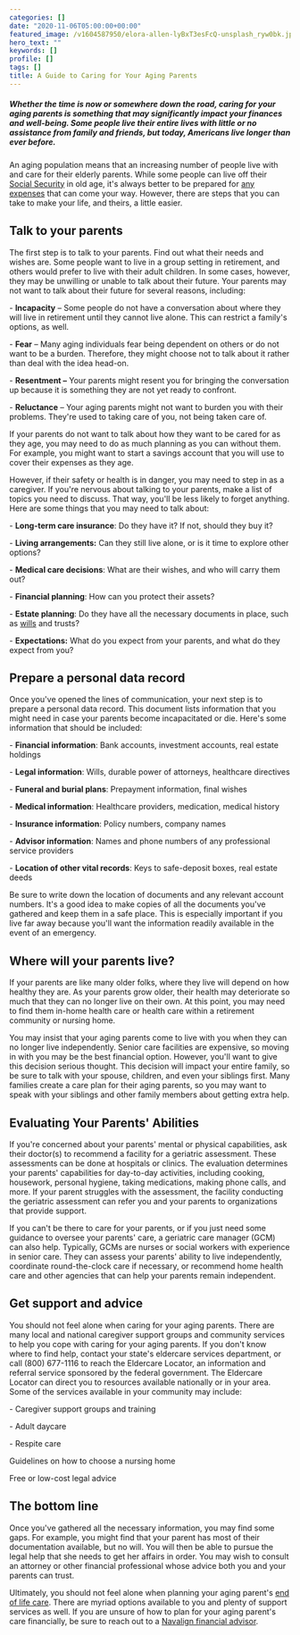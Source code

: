 ```yaml
---
categories: []
date: "2020-11-06T05:00:00+00:00"
featured_image: /v1604587950/elora-allen-lyBxT3esFcQ-unsplash_ryw0bk.jpg
hero_text: ""
keywords: []
profile: []
tags: []
title: A Guide to Caring for Your Aging Parents
---
```

##### Whether the time is now or somewhere down the road, caring for your aging parents is something that may significantly impact your finances and well-being. Some people live their entire lives with little or no assistance from family and friends, but today, Americans live longer than ever before.

An aging population means that an increasing number of people live with and care for their elderly parents. While some people can live off their [Social Security](https://navalign.com/updates/top-5-social-security-myths-debunked/) in old age, it's always better to be prepared for [any expenses](https://navalign.com/updates/what-expenses-should-i-expect-to-change-in-retirement/) that can come your way. However, there are steps that you can take to make your life, and theirs, a little easier.

## Talk to your parents

The first step is to talk to your parents. Find out what their needs and wishes are. Some people want to live in a group setting in retirement, and others would prefer to live with their adult children. In some cases, however, they may be unwilling or unable to talk about their future. Your parents may not want to talk about their future for several reasons, including:

\- **Incapacity** – Some people do not have a conversation about where they will live in retirement until they cannot live alone. This can restrict a family's options, as well.

\- **Fear** – Many aging individuals fear being dependent on others or do not want to be a burden. Therefore, they might choose not to talk about it rather than deal with the idea head-on.

\- **Resentment –** Your parents might resent you for bringing the conversation up because it is something they are not yet ready to confront.

\- **Reluctance** – Your aging parents might not want to burden you with their problems. They're used to taking care of you, not being taken care of.

If your parents do not want to talk about how they want to be cared for as they age, you may need to do as much planning as you can without them. For example, you might want to start a savings account that you will use to cover their expenses as they age.

However, if their safety or health is in danger, you may need to step in as a caregiver. If you're nervous about talking to your parents, make a list of topics you need to discuss. That way, you'll be less likely to forget anything. Here are some things that you may need to talk about:

\- **Long-term care insurance**: Do they have it? If not, should they buy it?

\- **Living arrangements:** Can they still live alone, or is it time to explore other options?

\- **Medical care decisions**: What are their wishes, and who will carry them out?

\- **Financial planning**: How can you protect their assets?

\- **Estate planning**: Do they have all the necessary documents in place, such as [wills](https://navalign.com/updates/wills-the-cornerstone-of-your-estate-plan/) and trusts?

\- **Expectations:** What do you expect from your parents, and what do they expect from you?

## Prepare a personal data record

Once you've opened the lines of communication, your next step is to prepare a personal data record. This document lists information that you might need in case your parents become incapacitated or die. Here's some information that should be included:

\- **Financial information**: Bank accounts, investment accounts, real estate holdings

\- **Legal information**: Wills, durable power of attorneys, healthcare directives

\- **Funeral and burial plans**: Prepayment information, final wishes

\- **Medical information**: Healthcare providers, medication, medical history

\- **Insurance information**: Policy numbers, company names

\- **Advisor information**: Names and phone numbers of any professional service providers

\- **Location of other vital records**: Keys to safe-deposit boxes, real estate deeds

Be sure to write down the location of documents and any relevant account numbers. It's a good idea to make copies of all the documents you've gathered and keep them in a safe place. This is especially important if you live far away because you'll want the information readily available in the event of an emergency.

## Where will your parents live?

If your parents are like many older folks, where they live will depend on how healthy they are. As your parents grow older, their health may deteriorate so much that they can no longer live on their own. At this point, you may need to find them in-home health care or health care within a retirement community or nursing home.

You may insist that your aging parents come to live with you when they can no longer live independently. Senior care facilities are expensive, so moving in with you may be the best financial option. However, you'll want to give this decision serious thought. This decision will impact your entire family, so be sure to talk with your spouse, children, and even your siblings first. Many families create a care plan for their aging parents, so you may want to speak with your siblings and other family members about getting extra help.

## Evaluating Your Parents' Abilities

If you're concerned about your parents' mental or physical capabilities, ask their doctor(s) to recommend a facility for a geriatric assessment. These assessments can be done at hospitals or clinics. The evaluation determines your parents' capabilities for day-to-day activities, including cooking, housework, personal hygiene, taking medications, making phone calls, and more. If your parent struggles with the assessment, the facility conducting the geriatric assessment can refer you and your parents to organizations that provide support.

If you can't be there to care for your parents, or if you just need some guidance to oversee your parents' care, a geriatric care manager (GCM) can also help. Typically, GCMs are nurses or social workers with experience in senior care. They can assess your parents' ability to live independently, coordinate round-the-clock care if necessary, or recommend home health care and other agencies that can help your parents remain independent.

## Get support and advice

You should not feel alone when caring for your aging parents. There are many local and national caregiver support groups and community services to help you cope with caring for your aging parents. If you don't know where to find help, contact your state's eldercare services department, or call (800) 677-1116 to reach the Eldercare Locator, an information and referral service sponsored by the federal government. The Eldercare Locator can direct you to resources available nationally or in your area. Some of the services available in your community may include:

\- Caregiver support groups and training

\- Adult daycare

\- Respite care

Guidelines on how to choose a nursing home

Free or low-cost legal advice

## The bottom line

Once you've gathered all the necessary information, you may find some gaps. For example, you might find that your parent has most of their documentation available, but no will. You will then be able to pursue the legal help that she needs to get her affairs in order. You may wish to consult an attorney or other financial professional whose advice both you and your parents can trust.

Ultimately, you should not feel alone when planning your aging parent's [end of life care](https://navalign.com/updates/coping-with-the-loss-of-a-loved-one/). There are myriad options available to you and plenty of support services as well. If you are unsure of how to plan for your aging parent's care financially, be sure to reach out to a [Navalign financial advisor](https://navalign.com/why-navalign/).